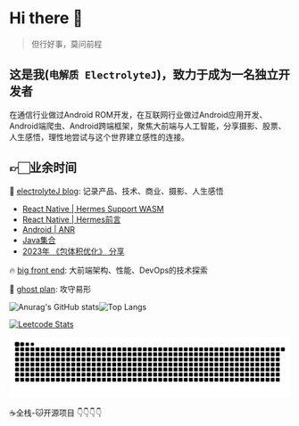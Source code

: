 # Hi there 👋

> 但行好事，莫问前程

## 这是我(`电解质 ElectrolyteJ`)，致力于成为一名独立开发者

在通信行业做过Android ROM开发，在互联网行业做过Android应用开发、Android端爬虫、Android跨端框架，聚焦大前端与人工智能，分享摄影、股票、人生感悟，理性地尝试与这个世界建立感性的连接。

## 👉🏻业余时间

📒 [electrolyteJ blog](https://electrolyteJ.github.io/blog): 记录产品、技术、商业、摄影、人生感悟

<!-- BLOG-POST-LIST:START -->
- [React Native |  Hermes Support WASM](https://electrolyteJ.github.io/blog//2024-05-14/hermes-wasm)
- [React Native |  Hermes前言](https://electrolyteJ.github.io/blog//2024-05-12/hermes-foreword)
- [Android | ANR](https://electrolyteJ.github.io/blog//2024-04-22/android-anr)
- [Java集合](https://electrolyteJ.github.io/blog//2024-04-11/java-collections)
- [2023年 《包体积优化》 分享](https://electrolyteJ.github.io/blog//2023-12-16/shared-appsize)
<!-- BLOG-POST-LIST:END -->

🔥 [big front end](https://github.com/big-frontend): 大前端架构、性能、DevOps的技术探索

👻 [ghost plan](https://github.com/ghost-plan):  攻守易形

![Anurag's GitHub stats](https://github-readme-stats.vercel.app/api?username=electrolyteJ&count_private=true&show_icons=true&include_all_commits=true&hide_border=true&text_color=777&bg_color=00000000)![Top Langs](https://github-readme-stats.vercel.app/api/top-langs/?username=electrolyteJ&hide=scss,css,less,html&layout=compact&hide_title=true&hide_border=true&langs_count=8&bg_color=00000000&text_color=777)

[![Leetcode Stats](https://leetcard.jacoblin.cool/electrolyteJ?site=cn&theme=dark&border=0)](https://leetcode.cn/u/electrolytej/)


![snka](https://github.com/electrolyteJ/electrolyteJ/blob/main/assets/github-contribution-grid-snake.svg)

<!-- [![Readme Card](https://github-readme-stats.vercel.app/api/pin/?username=electrolyteJ&repo=github-readme-stats&show_owner=true)](https://github.com/electrolyteJ/github-readme-stats) -->

☕️全栈-🐱开源项目 👇👇👇👇
<!--   - 🚀[bundles-assembler](https://github.com/electrolyteJ/bundles-assembler)：组件化的脚手架工程，通过图形化界面交互可以管理模块是否参与编译，是否源码编译，是否二进制编译，这样大大提高了构建速度
  - 👻[padb](https://github.com/ghost-plan/padb)：用python3封装丰富的操作设备和伪造设备信息的指令，且提供易于扩展的命令行框架
  - ♓[pisces](https://github.com/big-frontend/pisces)：大前端项目实践
  - 🌏[super-retrofit](https://github.com/electrolyteJ/super-retrofit)：让Retrofit自由选择网络库，而不只是OkHttp这一种选择 -->



<!-- <details>
<summary>
  📒电解质blog
</summary>
  


</details> -->

